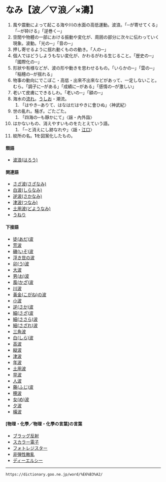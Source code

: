 # なみ【波／▽浪／×濤】
1.  風や震動によって起こる海や川の水面の高低運動。波浪。「─が寄せてくる」「─が砕ける」「逆巻く─」
2.  空間や物體の一部における振動や変化が、周囲の部分に次々に伝わっていく現象。波動。「光の─」「音の─」
3.  押し寄せるように揺れ動くものの動き。「人の─」
4.  個人ではどうしようもない変化が、かわるがわる生じること。「歴史の─」「國際化の─」
5.  形狀や有様などが、波の形や動きを思わせるもの。「いらかの─」「雲の─」「稲穂の─が揺れる」
6.  物事の動向にでこぼこ・高低・出來不出來などがあって、一定しないこと。むら。「調子に─がある」「成績に─がある」「感情の─が激しい」
7.  老いて皮膚にできるしわ。「老いの─」「額の─」
8.  海水の[流れ](ながれ（流れ）)。[うしお](うしお（潮）)・潮流。    
    1.  「はやき─ありて、はなはだはやきに會ひぬ」〈神武紀〉      
9. 世の亂れ。騒ぎ。ごたごた。
    1.  「四海の─も靜かにて」〈謡・內外詣〉
10. はかないもの、消えやすいものをたとえていう語。    
    1.  「─と消えにし跡なれや」〈謡・[江口](https://dictionary.goo.ne.jp/word/%E6%B1%9F%E5%8F%A3%E3%81%AE%E5%90%9B/#jn-23207)〉
11. 紋所の名。**1**を図案化したもの。

#### 類語

-   [波浪(はろう)](https://dictionary.goo.ne.jp/word/%E6%B3%A2%E6%B5%AA/#jn-180625)

#### 関連語

-   [さざ波(さざなみ)](https://dictionary.goo.ne.jp/word/%E7%B4%B0%E6%B3%A2_%28%E3%81%95%E3%81%96%E3%81%AA%E3%81%BF%29/#jn-87512)
-   [白波(しらなみ)](https://dictionary.goo.ne.jp/word/%E7%99%BD%E6%B3%A2_%28%E3%81%97%E3%82%89%E3%81%AA%E3%81%BF%29/#jn-112291)
-   [逆波(さかなみ)](https://dictionary.goo.ne.jp/word/%E9%80%86%E6%B3%A2/#jn-86445)
-   [津波(つなみ)](https://dictionary.goo.ne.jp/word/%E6%B4%A5%E6%B3%A2/#jn-147838)
-   [土用波(どようなみ)](https://dictionary.goo.ne.jp/word/%E5%9C%9F%E7%94%A8%E6%B3%A2/#jn-160519)
-   [うねり](https://dictionary.goo.ne.jp/word/%E3%81%86%E3%81%AD%E3%82%8A/#jn-20076)

#### 下接語

-   [徒(あだ)波](https://dictionary.goo.ne.jp/word/%E5%BE%92%E6%B3%A2/#jn-4567)
-   [荒波](https://dictionary.goo.ne.jp/word/%E8%8D%92%E6%B3%A2/#jn-7241)
-   [磯(いそ)波](https://dictionary.goo.ne.jp/word/%E7%A3%AF%E6%B3%A2/#jn-11908)
-   [浮き世の波](https://dictionary.goo.ne.jp/word/%E6%B5%AE%E4%B8%96%E3%81%AE%E6%B3%A2/#jn-18212)
-   [卯(う)波](https://dictionary.goo.ne.jp/word/%E5%8D%AF%E6%B3%A2/#jn-20038)
-   [大波](https://dictionary.goo.ne.jp/word/%E5%A4%A7%E6%B3%A2/#jn-29131)
-   [男(お)波](https://dictionary.goo.ne.jp/word/%E7%94%B7%E6%B3%A2/#jn-32245)
-   [風(かざ)波](https://dictionary.goo.ne.jp/word/%E9%A2%A8%E6%B3%A2_%28%E3%81%8B%E3%81%96%E3%81%AA%E3%81%BF%29/#jn-40134)
-   [川波](https://dictionary.goo.ne.jp/word/%E5%B7%9D%E6%B3%A2/#jn-47098)
-   [黃金(こがね)の波](https://dictionary.goo.ne.jp/word/%E9%BB%84%E9%87%91%E3%81%AE%E6%B3%A2/#jn-76321)
-   [小波](https://dictionary.goo.ne.jp/word/%E5%B0%8F%E6%B3%A2_%28%E3%81%93%E3%81%AA%E3%81%BF%29/#jn-80881)
-   [逆(さか)波](https://dictionary.goo.ne.jp/word/%E9%80%86%E6%B3%A2/#jn-86445)
-   [細(さざ)波](https://dictionary.goo.ne.jp/word/%E7%B4%B0%E6%B3%A2_%28%E3%81%95%E3%81%96%E3%81%AA%E3%81%BF%29/#jn-87512)
-   [細(ささら)波](https://dictionary.goo.ne.jp/word/%E7%B4%B0%E6%B3%A2_%28%E3%81%95%E3%81%95%E3%82%89%E3%81%AA%E3%81%BF%29/#jn-87599)
-   [細(さざれ)波](https://dictionary.goo.ne.jp/word/%E7%B4%B0%E6%B3%A2_%28%E3%81%95%E3%81%96%E3%82%8C%E3%81%AA%E3%81%BF%29/#jn-87606)
-   [三角波](https://dictionary.goo.ne.jp/word/%E4%B8%89%E8%A7%92%E6%B3%A2/#jn-90273)
-   [白(しら)波](https://dictionary.goo.ne.jp/word/%E7%99%BD%E6%B3%A2_%28%E3%81%97%E3%82%89%E3%81%AA%E3%81%BF%29/#jn-112291)
-   [高波](https://dictionary.goo.ne.jp/word/%E9%AB%98%E6%B3%A2/#jn-135364)
-   [縦波](https://dictionary.goo.ne.jp/word/%E7%B8%A6%E6%B3%A2_%28%E3%81%9F%E3%81%A6%E3%81%AA%E3%81%BF%29/#jn-137668)
-   [津波](https://dictionary.goo.ne.jp/word/%E6%B4%A5%E6%B3%A2/#jn-147838)
-   [年波](https://dictionary.goo.ne.jp/word/%E5%B9%B4%E6%B3%A2/#jn-158859)
-   [土用波](https://dictionary.goo.ne.jp/word/%E5%9C%9F%E7%94%A8%E6%B3%A2/#jn-160519)
-   [早波](https://dictionary.goo.ne.jp/word/%E6%97%A9%E6%B3%A2/#jn-179524)
-   [人波](https://dictionary.goo.ne.jp/word/%E4%BA%BA%E6%B3%A2/#jn-186170)
-   [藤(ふじ)波](https://dictionary.goo.ne.jp/word/%E8%97%A4%E6%B3%A2/#jn-192453)
-   [穂波](https://dictionary.goo.ne.jp/word/%E7%A9%82%E6%B3%A2/#jn-205009)
-   [女(め)波](https://dictionary.goo.ne.jp/word/%E5%A5%B3%E6%B3%A2/#jn-217770)
-   [夕波](https://dictionary.goo.ne.jp/word/%E5%A4%95%E6%B3%A2/#jn-224544)
-   [橫波](https://dictionary.goo.ne.jp/word/%E6%A8%AA%E6%B3%A2/#jn-227371)


#### \[物理・化學／物理・化學の言葉\]の言葉

-   [ブラッグ反射](https://dictionary.goo.ne.jp/word/%E3%83%96%E3%83%A9%E3%83%83%E3%82%B0%E5%8F%8D%E5%B0%84/#jn-195199)
-   [スカラー電子](https://dictionary.goo.ne.jp/word/%E3%82%B9%E3%82%AB%E3%83%A9%E3%83%BC%E9%9B%BB%E5%AD%90/#jn-240595)
-   [フォトレジスター](https://dictionary.goo.ne.jp/word/%E3%83%95%E3%82%A9%E3%83%88%E3%83%AC%E3%82%B8%E3%82%B9%E3%82%BF%E3%83%BC/#jn-241527)
-   [非弾性散亂](https://dictionary.goo.ne.jp/word/%E9%9D%9E%E5%BC%BE%E6%80%A7%E6%95%A3%E4%B9%B1/#jn-244154)
-   [ディーエルシー](https://dictionary.goo.ne.jp/word/DLC/#jn-275848)

---
`https://dictionary.goo.ne.jp/word/%E6%B3%A2/`